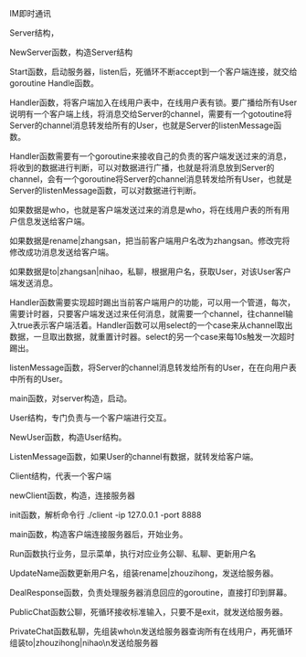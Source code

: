 IM即时通讯

Server结构，

NewServer函数，构造Server结构

Start函数，启动服务器，listen后，死循环不断accept到一个客户端连接，就交给goroutine Handle函数。

Handler函数，将客户端加入在线用户表中，在线用户表有锁。要广播给所有User说明有一个客户端上线，将消息交给Server的channel，需要有一个gotoutine将Server的channel消息转发给所有的User，也就是Server的listenMessage函数。

Handler函数需要有一个goroutine来接收自己的负责的客户端发送过来的消息，将收到的数据进行判断，可以对数据进行广播，也就是将消息放到Server的channel，会有一个goroutine将Server的channel消息转发给所有User，也就是Server的listenMessage函数，可以对数据进行判断。

如果数据是who，也就是客户端发送过来的消息是who，将在线用户表的所有用户信息发送给客户端。

如果数据是rename|zhangsan，把当前客户端用户名改为zhangsan。修改完将修改成功消息发送给客户端。

如果数据是to|zhangsan|nihao，私聊，根据用户名，获取User，对该User客户端发送消息。

Handler函数需要实现超时踢出当前客户端用户的功能，可以用一个管道，每次，需要计时器，只要客户端发送过来任何消息，就需要一个channel，往channel输入true表示客户端活着。Handler函数可以用select的一个case来从channel取出数据，一旦取出数据，就重置计时器。select的另一个case来每10s触发一次超时踢出。

listenMessage函数，将Server的channel消息转发给所有的User，在在向用户表中所有的User。

main函数，对server构造，启动。

User结构，专门负责与一个客户端进行交互。

NewUser函数，构造User结构。

ListenMessage函数，如果User的channel有数据，就转发给客户端。

Client结构，代表一个客户端

newClient函数，构造，连接服务器

init函数，解析命令行 ./client -ip 127.0.0.1 -port 8888

main函数，构造客户端连接服务器后，开始业务。

Run函数执行业务，显示菜单，执行对应业务公聊、私聊、更新用户名

UpdateName函数更新用户名，组装rename|zhouzihong，发送给服务器。

DealResponse函数，负责处理服务器消息回应的goroutine，直接打印到屏幕。

PublicChat函数公聊，死循环接收标准输入，只要不是exit，就发送给服务器。

PrivateChat函数私聊，先组装who\n发送给服务器查询所有在线用户，再死循环组装to|zhouzihong|nihao\n发送给服务器
